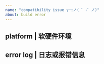 ```yaml
---
name: "compatibility issue ┬─┬ノ( ゜-゜ノ)"
about: build error
---
```


## platform | 软硬件环境

## error log | 日志或报错信息
